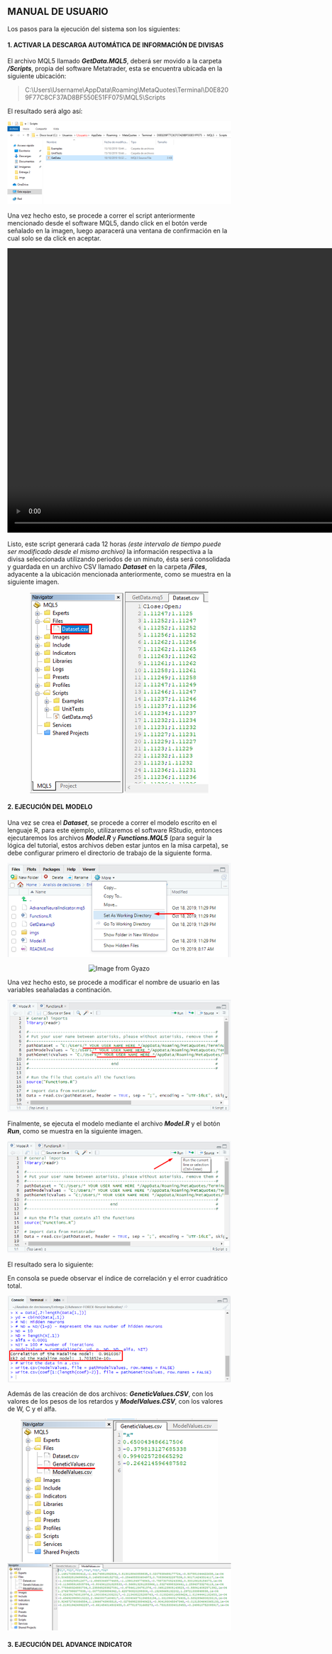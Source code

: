 ## MANUAL DE USUARIO

Los pasos para la ejecución del sistema son los siguientes:

#### 1. ACTIVAR LA DESCARGA AUTOMÁTICA DE INFORMACIÓN DE DIVISAS

El archivo MQL5 llamado ***GetData.MQL5***, deberá ser movido a la carpeta ***/Scripts***, propia del software Metatrader, esta se encuentra ubicada en la siguiente ubicación:

> C:\Users\Username\AppData\Roaming\MetaQuotes\Terminal\D0E8209F77C8CF37AD8BF550E51FF075\MQL5\Scripts

El resultado será algo así:

<p align="center">
  <img src="https://raw.githubusercontent.com/EIA-University/Advance-FOREX-Neural-Indicator/master/imgs/1-ScriptsFolder.png">
</p>

Una vez hecho esto, se procede a correr el script anteriormente mencionado desde el software MQL5, dando click en el botón verde señalado en la imagen, luego aparacerá una ventana de confirmación en la cual solo se da click en aceptar.

<p align="center">
  <video alt="Run Script and then accept." width="1280" autoplay muted loop playsinline controls><source src="https://i.gyazo.com/76d7fcbd22c3e1d27f6b690b96b6f4b7.mp4" type="video/mp4" /></video>
  
</p>

Listo, este script generará cada 12 horas *(este intervalo de tiempo puede ser modificado desde el mismo archivo)*  la información respectiva a la divisa seleccionada utilizando periodos de un minuto, ésta será consolidada y guardada en un archivo CSV llamado ***Dataset*** en la carpeta  ***/Files***, adyacente a la ubicación mencionada anteriormente, como se muestra en la siguiente imagen.

<p align="center">
  <img src="https://raw.githubusercontent.com/EIA-University/Advance-FOREX-Neural-Indicator/master/imgs/4-FinScript.png">
  <img src="https://raw.githubusercontent.com/EIA-University/Advance-FOREX-Neural-Indicator/master/imgs/5-Files.png">
</p>

#### 2. EJECUCIÓN DEL MODELO

Una vez se crea el ***Dataset***, se procede a correr el modelo escrito en el lenguaje R, para este ejemplo, utilizaremos el software RStudio, entonces ejecutaremos los archivos ***Model.R*** y ***Functions.MQL5*** (para seguir la lógica del tutorial, estos archivos deben estar juntos en la misa carpeta), se debe configurar primero el directorio de trabajo de la siguiente forma.

<p align="center">
  <img src="https://raw.githubusercontent.com/EIA-University/Advance-FOREX-Neural-Indicator/master/imgs/6-WorkingDirectory.png">
</p>

<p align="center">
<img src="https://i.gyazo.com/ba84fcb1a5a584c91b538b90f9ed69c8.gif" alt="Image from Gyazo" width="546"/>
</p>

Una vez hecho esto, se procede a modificar el nombre de usuario en las variables seañaladas a continación.

<p align="center">
  <img src="https://raw.githubusercontent.com/EIA-University/Advance-FOREX-Neural-Indicator/master/imgs/7-Variables.png">
</p>

Finalmente, se ejecuta el modelo mediante el archivo ***Model.R*** y el botón ***Run***, como se muestra en la siguiente imagen.

<p align="center">
  <img src="https://raw.githubusercontent.com/EIA-University/Advance-FOREX-Neural-Indicator/master/imgs/8-RunModel.png">
</p>

El resultado sera lo siguiente:

En consola se puede observar el índice de correlación y el error cuadrático total.

<p align="center">
  <img src="https://raw.githubusercontent.com/EIA-University/Advance-FOREX-Neural-Indicator/master/imgs/9-Console.png">
</p>

Además de las creación de dos archivos: ***GeneticValues.CSV***, con los valores de los pesos de los retardos y ***ModelValues.CSV***, con los valores de W, C y el alfa.

<p align="center">
  <img src="https://raw.githubusercontent.com/EIA-University/Advance-FOREX-Neural-Indicator/master/imgs/10-GeneticValues.png">
  <img src="https://raw.githubusercontent.com/EIA-University/Advance-FOREX-Neural-Indicator/master/imgs/11-ModelValues.png">
</p>

#### 3. EJECUCIÓN DEL ADVANCE INDICATOR



